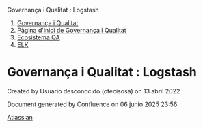 Governança i Qualitat : Logstash  

1.  [Governança i Qualitat](index.md)
2.  [Pàgina d'inici de Governança i Qualitat](64980748.md)
3.  [Ecosistema QA](Ecosistema-QA_64981005.md)
4.  [ELK](ELK_64981015.md)

Governança i Qualitat : Logstash
================================

Created by Usuario desconocido (otecisosa) on 13 abril 2022

Document generated by Confluence on 06 junio 2025 23:56

[Atlassian](http://www.atlassian.com/)